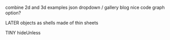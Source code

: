 
combine 2d and 3d
examples
	json 
	dropdown / gallery
blog
nice code
graph option?


LATER
objects as shells made of thin sheets


TINY
hideUnless